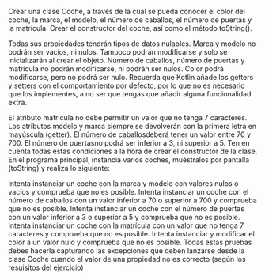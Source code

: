 Crear una clase Coche, a través de la cual se pueda conocer el color del coche, la marca, el modelo, el número de caballos, el número de puertas y la matrícula. Crear el constructor del coche, así como el método toString().

Todas sus propiedades tendrán tipos de datos nulables.
Marca y modelo no podrán ser vacíos, ni nulos. Tampoco podrán modificarse y solo se inicializarán al crear el objeto.
Número de caballos, número de puertas y matrícula no podrán modificarse, ni podrán ser nulos.
Color podrá modificarse, pero no podrá ser nulo.
Recuerda que Kotlin añade los getters y setters con el comportamiento por defecto, por lo que no es necesario que los implementes, a no ser que tengas que añadir alguna funcionalidad extra.

El atributo matricula no debe permitir un valor que no tenga 7 caracteres.
Los atributos modelo y marca siempre se devolverán con la primera letra en mayúscula (getter).
El número de caballosdeberá tener un valor entre 70 y 700.
El número de puertasno podrá ser inferior a 3, ni superior a 5.
Ten en cuenta todas estas condiciones a la hora de crear el constructor de la clase.
En el programa principal, instancia varios coches, muéstralos por pantalla (toString) y realiza lo siguiente:

Intenta instanciar un coche con la marca y modelo con valores nulos o vacíos y comprueba que no es posible.
Intenta instanciar un coche con el número de caballos con un valor inferior a 70 o superior a 700 y comprueba que no es posible.
Intenta instanciar un coche con el número de puertas con un valor inferior a 3 o superior a 5 y comprueba que no es posible.
Intenta instanciar un coche con la matrícula con un valor que no tenga 7 caracteres y comprueba que no es posible.
Intenta instanciar y modificar el color a un valor nulo y comprueba que no es posible.
Todas estas pruebas debes hacerla capturando las excepciones que deben lanzarse desde la clase Coche cuando el valor de una propiedad no es correcto (según los resuisitos del ejercicio)
